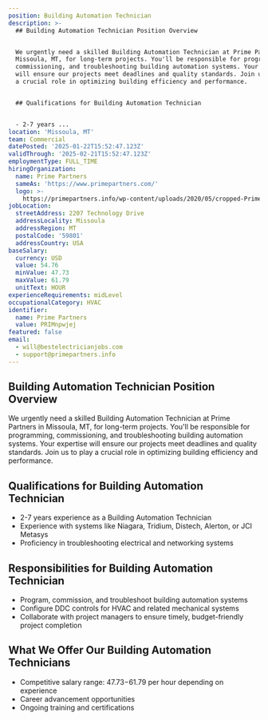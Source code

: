 ```yaml
---
position: Building Automation Technician
description: >-
  ## Building Automation Technician Position Overview


  We urgently need a skilled Building Automation Technician at Prime Partners in
  Missoula, MT, for long-term projects. You'll be responsible for programming,
  commissioning, and troubleshooting building automation systems. Your expertise
  will ensure our projects meet deadlines and quality standards. Join us to play
  a crucial role in optimizing building efficiency and performance.


  ## Qualifications for Building Automation Technician


  - 2-7 years ...
location: 'Missoula, MT'
team: Commercial
datePosted: '2025-01-22T15:52:47.123Z'
validThrough: '2025-02-21T15:52:47.123Z'
employmentType: FULL_TIME
hiringOrganization:
  name: Prime Partners
  sameAs: 'https://www.primepartners.com/'
  logo: >-
    https://primepartners.info/wp-content/uploads/2020/05/cropped-Prime-Partners-Logo-NO-BG-1.png
jobLocation:
  streetAddress: 2207 Technology Drive
  addressLocality: Missoula
  addressRegion: MT
  postalCode: '59801'
  addressCountry: USA
baseSalary:
  currency: USD
  value: 54.76
  minValue: 47.73
  maxValue: 61.79
  unitText: HOUR
experienceRequirements: midLevel
occupationalCategory: HVAC
identifier:
  name: Prime Partners
  value: PRIMnpwjej
featured: false
email:
  - will@bestelectricianjobs.com
  - support@primepartners.info
---
```




## Building Automation Technician Position Overview

We urgently need a skilled Building Automation Technician at Prime Partners in Missoula, MT, for long-term projects. You'll be responsible for programming, commissioning, and troubleshooting building automation systems. Your expertise will ensure our projects meet deadlines and quality standards. Join us to play a crucial role in optimizing building efficiency and performance.

## Qualifications for Building Automation Technician

- 2-7 years experience as a Building Automation Technician
- Experience with systems like Niagara, Tridium, Distech, Alerton, or JCI Metasys
- Proficiency in troubleshooting electrical and networking systems

## Responsibilities for Building Automation Technician

- Program, commission, and troubleshoot building automation systems
- Configure DDC controls for HVAC and related mechanical systems
- Collaborate with project managers to ensure timely, budget-friendly project completion

## What We Offer Our Building Automation Technicians

- Competitive salary range: $47.73-$61.79 per hour depending on experience
- Career advancement opportunities
- Ongoing training and certifications